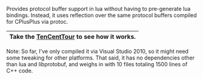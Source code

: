 Provides protocol buffer support in lua without having to pre-generate lua bindings. Instead, it uses reflection over the same protocol buffers compiled for CPlusPlus via protoc.

| Take the [TenCentTour](TenCentTour.md) to see how it works. |
|:------------------------------------------------------------|



Note: So far, I've only compiled it via Visual Studio 2010, so it might need some tweaking for other platforms. That said, it has no dependencies other than lua and libprotobuf, and weighs in with 10 files totaling 1500 lines of C++ code.
